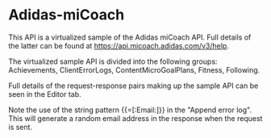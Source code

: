 # Adidas-miCoach

This API is a virtualized sample of the Adidas miCoach API.
Full details of the latter can be found at https://api.micoach.adidas.com/v3/help.

The virtualized sample API is divided into the following groups:
  Achievements,
  ClientErrorLogs,
  ContentMicroGoalPlans,
  Fitness,
  Following.
  
Full details of the request-response pairs making up the sample API can be seen in the Editor tab.

Note the use of the string pattern {{=[:Email:]}} in the "Append error log".
This will generate a random email address in the response when the request is sent.
